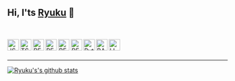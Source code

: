 ## Hi, I'ts <a href="https://ryukudz.com" target="_blank">Ryuku</a> 👋

<br />

<a href="https://developer.mozilla.org/en-US/docs/Web/JavaScript" target="_blank"><img align="left" alt="JS" width="26px" src="https://cdn.jsdelivr.net/gh/devicons/devicon/icons/javascript/javascript-original.svg" /></a>
<a href="https://www.typescriptlang.org/" target="_blank"><img align="left" alt="TS" width="26px" src="https://cdn.jsdelivr.net/gh/devicons/devicon/icons/typescript/typescript-original.svg" /></a>
<a href="https://react.dev/" target="_blank"><img align="left" alt="REACT" width="26px" src="https://cdn.jsdelivr.net/gh/devicons/devicon/icons/react/react-original.svg" /></a>
<a href="https://www.mysql.com/" target="_blank"><img align="left" alt="REACT" width="26px" src="https://cdn.jsdelivr.net/gh/devicons/devicon/icons/mysql/mysql-original.svg" /></a>
<a href="https://www.postgresql.org/" target="_blank"><img align="left" alt="REACT" width="26px" src="https://cdn.jsdelivr.net/gh/devicons/devicon/icons/postgresql/postgresql-original-wordmark.svg" /></a>
<a href="https://www.mongodb.com/" target="_blank"><img align="left" alt="REACT" width="26px" src="https://cdn.jsdelivr.net/gh/devicons/devicon/icons/mongodb/mongodb-original-wordmark.svg" /></a>
<a href="https://www.python.org" target="_blank"> <img align="left" alt="Python" width="26px" src="https://cdn.jsdelivr.net/gh/devicons/devicon/icons/python/python-original.svg"/> </a>
<a href="https://www.gnu.org/software/bash/" target="_blank"><img align="left" alt="BASH" width="26px" src="https://cdn.jsdelivr.net/gh/devicons/devicon/icons/bash/bash-original.svg" /></a>
<a href="https://www.linux.org/" target="_blank"><img align="left" alt="LINUX" width="26px" src="https://cdn.jsdelivr.net/gh/devicons/devicon/icons/linux/linux-original.svg" /></a>
<br />
<br />

---

[![Ryuku's's github stats](https://github-readme-stats.vercel.app/api?username=Ryukudz&include_all_commits=true&count_private=true&show_icons=true&line_height=20&title_color=FFFFFF&icon_color=FFFFFF&text_color=FFFFFF&bg_color=0D1117)](https://github.com/anuraghazra/github-readme-stats)
